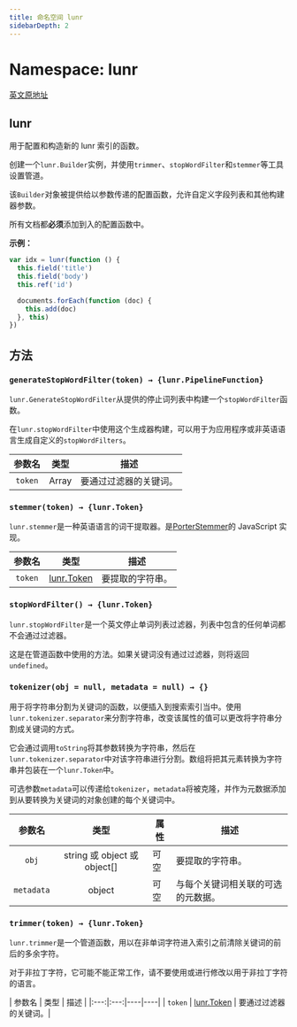 ```yaml
---
title: 命名空间 lunr
sidebarDepth: 2
---
```


# Namespace: lunr

[英文原地址](https://lunrjs.com/docs/lunr.html)

## lunr

用于配置和构造新的 lunr 索引的函数。

创建一个`lunr.Builder`实例，并使用`trimmer`、`stopWordFilter`和`stemmer`等工具设置管道。

该`Builder`对象被提供给以参数传递的配置函数，允许自定义字段列表和其他构建器参数。

所有文档都**必须**添加到入的配置函数中。

**示例：**

```js
var idx = lunr(function () {
  this.field('title')
  this.field('body')
  this.ref('id')

  documents.forEach(function (doc) {
    this.add(doc)
  }, this)
})
```

## 方法

### `generateStopWordFilter(token) → {lunr.PipelineFunction}` <Badge text="static" />

`lunr.GenerateStopWordFilter`从提供的停止词列表中构建一个`stopWordFilter`函数。

在`lunr.stopWordFilter`中使用这个生成器构建，可以用于为应用程序或非英语语言生成自定义的`stopWordFilters`。

| 参数名 | 类型 | 描述 |
|:---:|:---:|----|
| `token` | Array | 要通过过滤器的关键词。|

### `stemmer(token) → {lunr.Token}` <Badge text="static" />

`lunr.stemmer`是一种英语语言的词干提取器。是[PorterStemmer](http://tartarus.org/~martin)的 JavaScript 实现。

[lunr.Token]:https://lunrjs.com/docs/lunr.Token.html

| 参数名 | 类型 | 描述 |
|:---:|:---:|----|
| `token` | [lunr.Token][lunr.Token] | 要提取的字符串。|


### `stopWordFilter() → {lunr.Token}` <Badge text="static" />

`lunr.stopWordFilter`是一个英文停止单词列表过滤器，列表中包含的任何单词都不会通过过滤器。

这是在管道函数中使用的方法。如果关键词没有通过过滤器，则将返回`undefined`。

### `tokenizer(obj = null, metadata = null) → {}` <Badge text="static" />

用于将字符串分割为关键词的函数，以便插入到搜索索引当中。使用`lunr.tokenizer.separator`来分割字符串，改变该属性的值可以更改将字符串分割成关键词的方式。

它会通过调用`toString`将其参数转换为字符串，然后在`lunr.tokenizer.separator`中对该字符串进行分割。数组将把其元素转换为字符串并包装在一个`lunr.Token`中。

可选参数`metadata`可以传递给`tokenizer`，`metadata`将被克隆，并作为元数据添加到从要转换为关键词的对象创建的每个关键词中。

| 参数名 | 类型 | 属性 | 描述 |
|:---:|:---:|----|----|
| `obj` | string 或 object 或 object[] | 可空 | 要提取的字符串。|
| `metadata` | object | 可空 | 与每个关键词相关联的可选的元数据。 |

### `trimmer(token) → {lunr.Token}` <Badge text="static" />

`lunr.trimmer`是一个管道函数，用以在非单词字符进入索引之前清除关键词的前后的多余字符。

对于非拉丁字符，它可能不能正常工作，请不要使用或进行修改以用于非拉丁字符的语言。

| 参数名 | 类型 | 描述 |
|:---:|:---:|----|----|
| `token` | [lunr.Token][lunr.Token] | 要通过过滤器的关键词。|